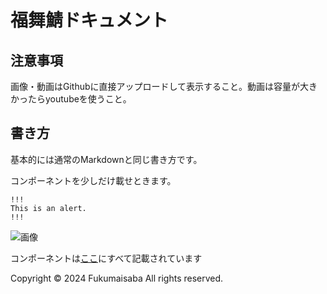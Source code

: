 # 福舞鯖ドキュメント
## 注意事項
画像・動画はGithubに直接アップロードして表示すること。動画は容量が大きかったらyoutubeを使うこと。

## 書き方

基本的には通常のMarkdownと同じ書き方です。

コンポーネントを少しだけ載せときます。
```
!!!
This is an alert.
!!!
```
![画像](https://cdn.discordapp.com/attachments/1030800241416470558/1202591740259860480/image.png)

コンポーネントは[ここ](https://retype.com/components/alert/)にすべて記載されています

Copyright © 2024 Fukumaisaba All rights reserved.
